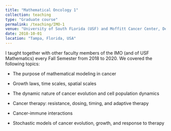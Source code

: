 ```yaml
---
title: "Mathematical Oncology 1"
collection: teaching
type: "Graduate course"
permalink: /teaching/IMO-1
venue: "University of South FLorida (USF) and Moffitt Cancer Center, Department of Integrated Mathemtical Oncology (IMO)"
date: 2018-10-01
location: "Tampa, Florida, USA"
---
```


I taught together with other faculty members of the IMO (and of USF Mathematics) every Fall Semester from 2018 to 2020. We covered the following topics:

- The purpose of mathematical modeling in cancer


- Growth laws, time scales, spatial scales


- The dynamic nature of cancer evolution and cell population dynamics


- Cancer therapy: resistance, dosing, timing, and adaptive therapy


- Cancer-immune interactions


- Stochastic models of cancer evolution, growth, and response to therapy

